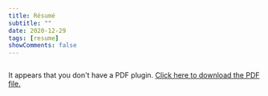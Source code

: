 ```yaml
---
title: Résumé
subtitle: ""
date: 2020-12-29
tags: [resume]
showComments: false
---
```

<div class="pdf-container ">
<object data="/Kaarthik.pdf"  type="application/pdf" style="width: 100%; height: 100%; display:block;" >
  <p>It appears that you don't have a PDF plugin. <a href="/Kaarthik.pdf">Click here to
  download the PDF file.</a></p>
</object>
</div>

<style>
.pdf-container {
    height: 0;
    width: 100%;
    padding-bottom: 129.41%; /* 11/8.5 = 1.2941 */
    overflow: hidden;
    position: relative;
}

.pdf-container object {
    width: 100%;
    height: 100%;
    position: absolute;
    top: 0;
    left: 0;
}</style>